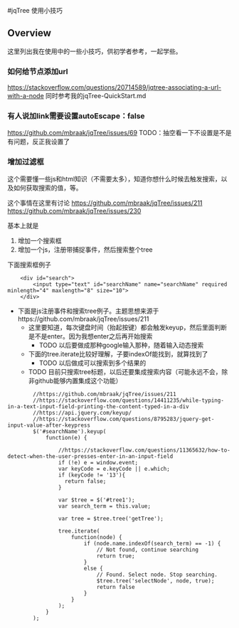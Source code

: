#jqTree 使用小技巧

## Overview
这里列出我在使用中的一些小技巧，供初学者参考，一起学些。

### 如何给节点添加url
https://stackoverflow.com/questions/20714589/jqtree-associating-a-url-with-a-node
同时参考我的jqTree-QuickStart.md

### 有人说加link需要设置autoEscape：false
https://github.com/mbraak/jqTree/issues/69
TODO：抽空看一下不设置是不是有问题，反正我设置了

### 增加过滤框
这个需要懂一些js和html知识（不需要太多），知道你想什么时候去触发搜索，以及如何获取搜索的值，等。

这个事情在这里有讨论
https://github.com/mbraak/jqTree/issues/211
https://github.com/mbraak/jqTree/issues/230

基本上就是
1. 增加一个搜索框
2. 增加一个js，注册带捕捉事件，然后搜索整个tree

下面搜索框例子
```
    <div id="search">
        <input type="text" id="searchName" name="searchName" required minlength="4" maxlength="8" size="10">
    </div>
```

- 下面是js注册事件和搜索tree例子。主题思想来源于https://github.com/mbraak/jqTree/issues/211
  - 这里要知道，每次键盘时间（抬起按键）都会触发keyup，然后里面判断是不是enter。因为我想enter之后再开始搜索
    - TODO 以后要做成那种google输入那种，随着输入动态搜索
  - 下面的tree.iterate比较好理解，子要indexOf能找到，就算找到了
    - TODO 以后做成可以搜索到多个结果的
  - TODO 目前只搜索tree标题，以后还要集成搜索内容（可能永远不会，除非github能够内置集成这个功能）
```
        //https://github.com/mbraak/jqTree/issues/211
        //https://stackoverflow.com/questions/14411235/while-typing-in-a-text-input-field-printing-the-content-typed-in-a-div
        //https://api.jquery.com/keyup/
        //https://stackoverflow.com/questions/8795283/jquery-get-input-value-after-keypress
        $('#searchName').keyup(
            function(e) {

                //https://stackoverflow.com/questions/11365632/how-to-detect-when-the-user-presses-enter-in-an-input-field
                if (!e) e = window.event;
                var keyCode = e.keyCode || e.which;
                if (keyCode != '13'){
                  return false;
                }

                var $tree = $('#tree1');
                var search_term = this.value;

                var tree = $tree.tree('getTree');

                tree.iterate(
                    function(node) {
                        if (node.name.indexOf(search_term) == -1) {
                            // Not found, continue searching
                            return true;
                        }
                        else {
                            // Found. Select node. Stop searching.
                            $tree.tree('selectNode', node, true);
                            return false
                        }
                    }
                );
            }
        );
```